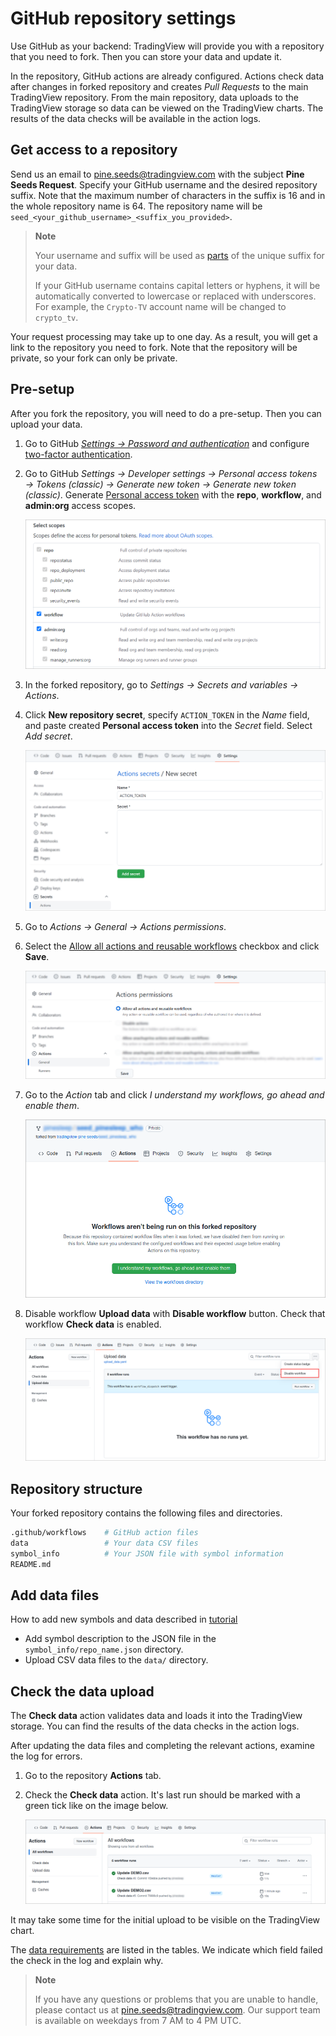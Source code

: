 [gh_docs_2fa]: https://docs.github.com/en/authentication/securing-your-account-with-two-factor-authentication-2fa/configuring-two-factor-authentication
[gh_docs_pat]: https://docs.github.com/en/authentication/keeping-your-account-and-data-secure/creating-a-personal-access-token
[gh_security]: https://github.com/settings/security
[gh_docs_actions]: https://docs.github.com/en/enterprise-cloud@latest/organizations/managing-organization-settings/disabling-or-limiting-github-actions-for-your-organization#allowing-select-actions-and-reusable-workflows-to-run
[data]: /data.md

# GitHub repository settings

Use GitHub as your backend: TradingView will provide you with a repository that you need to fork.
Then you can store your data and update it.

In the repository, GitHub actions are already configured.
Actions check data after changes in forked repository and creates _Pull Requests_ to the main TradingView repository.
From the main repository, data uploads to the TradingView storage so data can be viewed on the TradingView charts.
The results of the data checks will be available in the action logs.

## Get access to a repository

Send us an email to pine.seeds@tradingview.com with the subject __Pine Seeds Request__.
Specify your GitHub username and the desired repository suffix.
Note that the maximum number of characters in the suffix is 16 and in the whole repository name is 64.
The repository name will be `seed_<your_github_username>_<suffix_you_provided>`.

> __Note__
>
> Your username and suffix will be used as [parts](README.md#Example) of the unique suffix for your data.
>
> If your GitHub username contains capital letters or hyphens,
> it will be automatically converted to lowercase or replaced with underscores.
> For example, the `Crypto-TV` account name will be changed to `crypto_tv`.

Your request processing may take up to one day.
As a result, you will get a link to the repository you need to fork.
Note that the repository will be private, so your fork can only be private.

## Pre-setup

After you fork the repository, you will need to do a pre-setup. Then you can upload your data.

1. Go to GitHub [_Settings → Password and authentication_][gh_security] and configure [two-factor authentication][gh_docs_2fa].
2. Go to GitHub _Settings → Developer settings → Personal access tokens → Tokens (classic) → Generate new token → Generate new token (classic)_. Generate [Personal access token][gh_docs_pat] with the __repo__, __workflow__, and __admin:org__ access scopes.

    ![GitHub access scopes](/images/github_access_scopes.png)

3. In the forked repository, go to _Settings → Secrets and variables → Actions_.
4. Click __New repository secret__, specify `ACTION_TOKEN` in the _Name_ field, and paste created __Personal access token__ into the _Secret_ field. Select _Add secret_.

    ![Adding GitHub action secret](/images/github_new_action_secret.png)

5. Go to _Actions → General → Actions permissions_.
6. Select the [Allow all actions and reusable workflows][gh_docs_actions] checkbox and click __Save__.

    ![Selecting GitHub actions permissions](/images/github_actions_permissions.png)

7. Go to the _Action_ tab and click _I understand my workflows, go ahead and enable them_.

    ![GitHub enable actions](/images/github_actions_workflows.png)

8. Disable workflow __Upload data__ with __Disable workflow__ button. Check that workflow __Check data__ is enabled.

    ![GitHub disable workflow](/images/github_disable_workflow.png)

## Repository structure

Your forked repository contains the following files and directories.

```bash
.github/workflows    # GitHub action files
data                 # Your data CSV files
symbol_info          # Your JSON file with symbol information
README.md
```

## Add data files

How to add new symbols and data described in [tutorial](/data_tutorial.md)

- Add symbol description to the JSON file in the `symbol_info/repo_name.json` directory.
- Upload CSV data files to the `data/` directory.

## Check the data upload

The __Check data__ action validates data and loads it into the TradingView storage.
You can find the results of the data checks in the action logs.

After updating the data files and completing the relevant actions, examine the log for errors.

1. Go to the repository __Actions__ tab.
2. Check the __Check data__ action. It's last run should be marked with a green tick like on the image below.

    ![GitHub successful action runs](/images/github_ok_action.png)

It may take some time for the initial upload to be visible on the TradingView chart.

The [data requirements][data] are listed in the tables. We indicate which field failed the check in the log and explain why.

> __Note__
>
> If you have any questions or problems that you are unable to handle, please contact us at pine.seeds@tradingview.com.
> Our support team is available on weekdays from 7 AM to 4 PM UTC.
